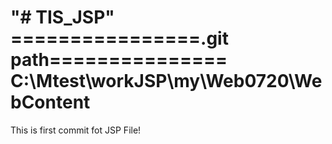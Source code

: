 "# TIS_JSP" 
================.git path===============
C:\Mtest\workJSP\my\Web0720\WebContent
========================================

This is first commit fot JSP File!
